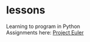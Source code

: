 # lessons
Learning to program in Python  
Assignments here:
[Project Euler](https://projecteuler.net/)
